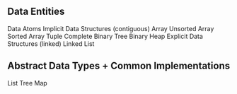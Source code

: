 ## Data Entities

Data Atoms
Implicit Data Structures (contiguous)
    Array
        Unsorted Array
        Sorted Array
        Tuple
        Complete Binary Tree
            Binary Heap
Explicit Data Structures (linked)
    Linked List

## Abstract Data Types + Common Implementations

List
Tree
Map
